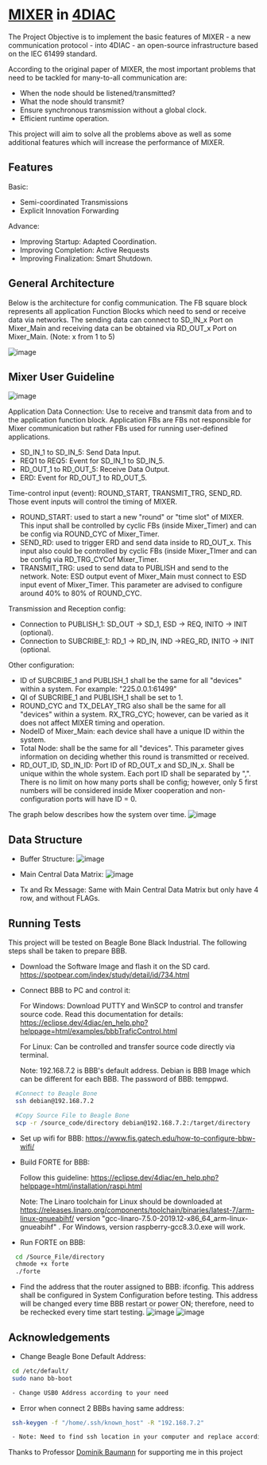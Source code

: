 
# [MIXER](https://dl.acm.org/doi/pdf/10.1145/3274783.3274849) in [4DIAC](https://eclipse.dev/4diac/index.php)

The Project Objective is to implement the basic features of MIXER - a new communication protocol - into 4DIAC - an open-source infrastructure based on the IEC 61499 standard.

According to the original paper of MIXER, the most important problems that need to be tackled for many-to-all communication are:

- When the node should be listened/transmitted?
- What the node should transmit?
- Ensure synchronous transmission without a global clock.
- Efficient runtime operation.

This project will aim to solve all the problems above as well as some additional features which will increase the performance of MIXER.

## Features
Basic:

- Semi-coordinated Transmissions
- Explicit Innovation Forwarding


Advance: 
- Improving Startup: Adapted Coordination.
- Improving Completion: Active Requests
- Improving Finalization: Smart Shutdown.

## General Architecture
Below is the architecture for config communication. The FB square block represents all application Function Blocks which need to send or receive data via networks. The sending data can connect to SD_IN_x Port on Mixer_Main and receiving data can be obtained via RD_OUT_x Port on Mixer_Main. (Note: x from 1 to 5) 

![image](https://github.com/TuyetHan/DistributedWirelessControl/assets/44611883/4a6546ae-190d-4781-8e36-370d99f4de6b)

## Mixer User Guideline
![image](https://github.com/TuyetHan/DistributedWirelessControl/assets/44611883/a60e55ba-31e5-4113-b1e4-5ec3e8a4db06)

Application Data Connection: Use to receive and transmit data from and to the application function block. Application FBs are FBs not responsible for Mixer communication but rather FBs used for running user-defined applications.
- SD_IN_1 to SD_IN_5: Send Data Input.
- REQ1 to REQ5: Event for SD_IN_1 to SD_IN_5.
- RD_OUT_1 to RD_OUT_5: Receive Data Output.
- ERD: Event for RD_OUT_1 to RD_OUT_5.

Time-control input (event): ROUND_START, TRANSMIT_TRG, SEND_RD. Those event inputs will control the timing of MIXER.
- ROUND_START: used to start a new "round" or "time slot" of MIXER. This input shall be controlled by cyclic FBs (inside Mixer_Timer) and can be config via ROUND_CYC of Mixer_Timer.
- SEND_RD: used to trigger ERD and send data inside to RD_OUT_x. This input also could be controlled by cyclic FBs (inside Mixer_TImer and can be config via RD_TRG_CYCof Mixer_Timer.
- TRANSMIT_TRG: used to send data to PUBLISH and send to the network. Note: ESD output event of Mixer_Main must connect to ESD input event of Mixer_Timer. This parameter are advised to configure around 40% to 80% of ROUND_CYC.
    
Transmission and Reception config:
- Connection to PUBLISH_1: SD_OUT -> SD_1, ESD -> REQ, INITO -> INIT (optional).
- Connection to SUBCRIBE_1: RD_1 -> RD_IN, IND ->REG_RD, INITO -> INIT (optional.
    
Other configuration:
- ID of SUBCRIBE_1 and PUBLISH_1 shall be the same for all "devices" within a system. For example: "225.0.0.1:61499"
- QI of SUBCRIBE_1 and PUBLISH_1 shall be set to 1.
- ROUND_CYC and TX_DELAY_TRG also shall be the same for all "devices" within a system. RX_TRG_CYC; however, can be varied as it does not affect MIXER timing and operation.
- NodeID of Mixer_Main: each device shall have a unique ID within the system.
- Total Node: shall be the same for all "devices". This parameter gives information on deciding whether this round is transmitted or received.
- RD_OUT_ID, SD_IN_ID: Port ID of RD_OUT_x and SD_IN_x. Shall be unique within the whole system. Each port ID shall be separated by ",". There is no limit on how many ports shall be config; however, only 5 first numbers will be considered inside Mixer cooperation and non-configuration ports will have ID = 0.

The graph below describes how the system over time.
![image](https://github.com/TuyetHan/DistributedWirelessControl/assets/44611883/f277dbc5-16c4-4cfc-b765-726aca59e442)

## Data Structure
- Buffer Structure:
![image](https://github.com/TuyetHan/DistributedWirelessControl/assets/44611883/66c2e2fb-dd85-4086-8c3e-c29d768fc135)

- Main Central Data Matrix:
![image](https://github.com/TuyetHan/DistributedWirelessControl/assets/44611883/2d1d4491-c9c2-4edc-ab6f-a1f0fafa3247)

- Tx and Rx Message: Same with Main Central Data Matrix but only have 4 row, and without FLAGs.
  
## Running Tests

This project will be tested on Beagle Bone Black Industrial. The following steps shall be taken to prepare BBB.

- Download the Software Image and flash it on the SD card. https://spotpear.com/index/study/detail/id/734.html
- Connect BBB to PC and control it:
    
    For Windows: Download PUTTY and WinSCP to control and transfer source code. Read this documentation for details: https://eclipse.dev/4diac/en_help.php?helppage=html/examples/bbbTraficControl.html

    For Linux: Can be controlled and transfer source code directly via terminal.

  Note: 192.168.7.2 is BBB's default address.
    Debian is BBB Image which can be different for each BBB.
    The password of BBB: temppwd.
```bash
  #Connect to Beagle Bone
  ssh debian@192.168.7.2

  #Copy Source File to Beagle Bone
  scp -r /source_code/directory debian@192.168.7.2:/target/directory

```



- Set up wifi for BBB: https://www.fis.gatech.edu/how-to-configure-bbw-wifi/

- Build FORTE for BBB:

     Follow this guideline: https://eclipse.dev/4diac/en_help.php?helppage=html/installation/raspi.html
    
     Note: The Linaro toolchain for Linux should be downloaded at https://releases.linaro.org/components/toolchain/binaries/latest-7/arm-linux-gnueabihf/
          version "gcc-linaro-7.5.0-2019.12-x86_64_arm-linux-gnueabihf" . For Windows, version raspberry-gcc8.3.0.exe will work.

- Run FORTE on BBB:

```bash
  cd /Source_File/directory
  chmode +x forte
  ./forte
```
- Find the address that the router assigned to BBB: ifconfig. This address shall be configured in System Configuration before testing. This address will be changed every time BBB restart or power ON; therefore, need to be rechecked every time start testing.
  ![image](https://github.com/TuyetHan/DistributedWirelessControl/assets/44611883/7d7ba43e-c758-47a7-bfed-e8f567be06bc)
  ![image](https://github.com/TuyetHan/DistributedWirelessControl/assets/44611883/142552ae-e788-45b4-96c6-764987ba773f)

## Acknowledgements

 - Change Beagle Bone Default Address:
 ```bash
  cd /etc/default/
  sudo nano bb-boot

  - Change USB0 Address according to your need
```

 - Error when connect 2 BBBs having same address:
 ```bash
  ssh-keygen -f "/home/.ssh/known_host" -R "192.168.7.2"

  - Note: Need to find ssh location in your computer and replace accordingly, also "192.168.7.2" also shall be replaced by BBB default address (if you already changed it)
```

Thanks to Professor [Dominik Baumann](https://baumanndominik.github.io/) for supporting me in this project





